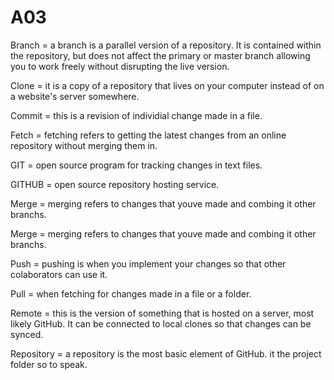 # A03

Branch = a branch is a parallel version of a repository. It is contained within the repository, but does not affect the primary or master branch allowing you to work freely without disrupting the live version.

Clone = it is a copy of a repository that lives on your computer instead of on a website's server somewhere.

Commit = this is a revision of individial change made in a file.

Fetch = fetching refers to getting the latest changes from an online repository without merging them in.

GIT = open source program for tracking changes in text files.

GITHUB = open source repository hosting service.

Merge = merging refers to changes that youve made and combing it other branchs.

Merge = merging refers to changes that youve made and combing it other branchs.

Push = pushing is when you implement your changes so that other colaborators can use it.

Pull = when fetching for changes made in a file or a folder.

Remote = this is the version of something that is hosted on a server, most likely GitHub. It can be connected to local clones so that changes can be synced.

Repository = a repository is the most basic element of GitHub. it the project folder so to speak.
